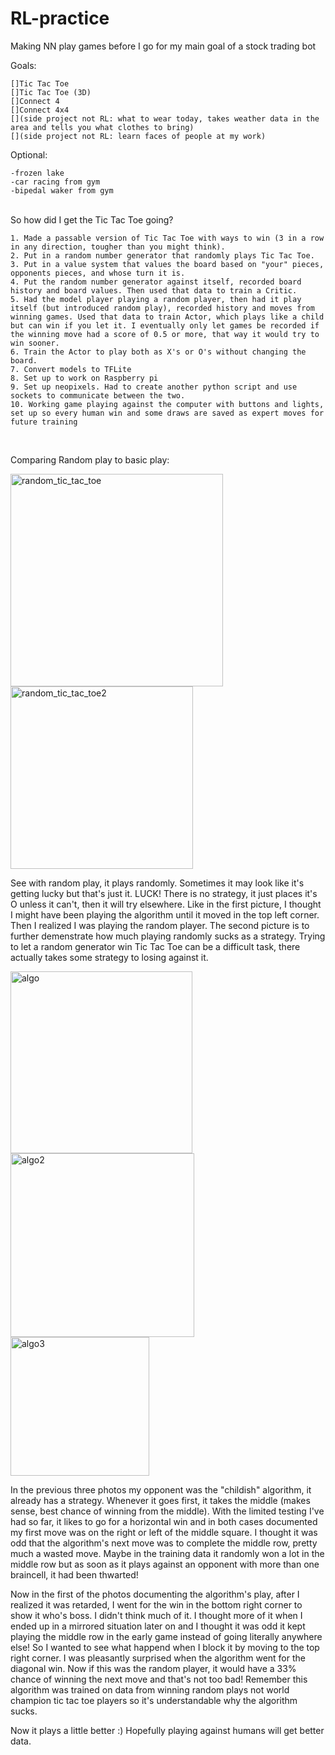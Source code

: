 # RL-practice
Making NN play games before I go for my main goal of a stock trading bot

Goals:
	
	[]Tic Tac Toe
	[]Tic Tac Toe (3D)
	[]Connect 4
	[]Connect 4x4
	[](side project not RL: what to wear today, takes weather data in the area and tells you what clothes to bring)
	[](side project not RL: learn faces of people at my work)
	
Optional:

	-frozen lake
	-car racing from gym
	-bipedal waker from gym
	
<br/>
So how did I get the Tic Tac Toe going?
	
	1. Made a passable version of Tic Tac Toe with ways to win (3 in a row in any direction, tougher than you might think).
	2. Put in a random number generator that randomly plays Tic Tac Toe.
	3. Put in a value system that values the board based on "your" pieces, opponents pieces, and whose turn it is.
	4. Put the random number generator against itself, recorded board history and board values. Then used that data to train a Critic.
	5. Had the model player playing a random player, then had it play itself (but introduced random play), recorded history and moves from winning games. Used that data to train Actor, which plays like a child but can win if you let it. I eventually only let games be recorded if the winning move had a score of 0.5 or more, that way it would try to win sooner.
	6. Train the Actor to play both as X's or O's without changing the board. 
	7. Convert models to TFLite
	8. Set up to work on Raspberry pi
	9. Set up neopixels. Had to create another python script and use sockets to communicate between the two.
	10. Working game playing against the computer with buttons and lights, set up so every human win and some draws are saved as expert moves for future training
<br/>

Comparing Random play to basic play:

<img width="340" alt="random_tic_tac_toe" src="https://user-images.githubusercontent.com/66873149/128274336-b690d634-d4e6-42d0-aa97-1c0d050b343d.PNG">
<img width="292" alt="random_tic_tac_toe2" src="https://user-images.githubusercontent.com/66873149/128274347-cbb38b6e-a9a9-4463-ae7c-d38aa917c3d7.PNG">


See with random play, it plays randomly. Sometimes it may look like it's getting lucky but that's just it. LUCK! There is no strategy, it just places it's O unless it can't, then it will try elsewhere. Like in the first picture, I thought I might have been playing the algorithm until it moved in the top left corner. Then I realized I was playing the random player. The second picture is to further demenstrate how much playing randomly sucks as a strategy. Trying to let a random generator win Tic Tac Toe can be a difficult task, there actually takes some strategy to losing against it.

<img width="291" alt="algo" src="https://user-images.githubusercontent.com/66873149/128274240-48c7586d-39c9-4963-965b-2b1ab8bed093.PNG">
<img width="294" alt="algo2" src="https://user-images.githubusercontent.com/66873149/128274392-0684e7ed-bb47-42f1-abaa-ac53d7a9e3e0.PNG">
<img width="222" alt="algo3" src="https://user-images.githubusercontent.com/66873149/128274404-9855897a-e1be-46c6-89cd-2a987bd70f79.PNG">

In the previous three photos my opponent was the "childish" algorithm, it already has a strategy. Whenever it goes first, it takes the middle (makes sense, best chance of winning from the middle). With the limited testing I've had so far, it likes to go for a horizontal win and in both cases documented my first move was on the right or left of the middle square. I thought it was odd that the algorithm's next move was to complete the middle row, pretty much a wasted move. Maybe in the training data it randomly won a lot in the middle row but as soon as it plays against an opponent with more than one braincell, it had been thwarted!

Now in the first of the photos documenting the algorithm's play, after I realized it was retarded, I went for the win in the bottom right corner to show it who's boss. I didn't think much of it. I thought more of it when I ended up in a mirrored situation later on and I thought it was odd it kept playing the middle row in the early game instead of going literally anywhere else! So I wanted to see what happend when I block it by moving to the top right corner. I was pleasantly surprised when the algorithm went for the diagonal win. Now if this was the random player, it would have a 33% chance of winning the next move and that's not too bad! Remember this algorithm was trained on data from winning random plays not world champion tic tac toe players so it's understandable why the algorithm sucks. 

Now it plays a little better :) Hopefully playing against humans will get better data.
